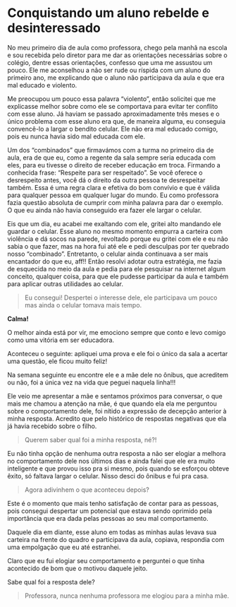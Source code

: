 # Conquistando um aluno rebelde e desinteressado


No meu primeiro dia de aula como professora, chego pela manhã na escola e sou recebida pelo diretor para me dar as orientações necessárias sobre o colégio, dentre essas orientações, confesso que uma me assustou um pouco. Ele me aconselhou a não ser rude ou ríspida com um aluno do primeiro ano, me explicando que o aluno não participava da aula e que era mal educado e violento.

Me preocupou um pouco essa palavra “violento”, então solicitei que me explicasse melhor sobre como ele se comportava para evitar ter conflito com esse aluno. 
Já haviam se passado aproximadamente três meses e o único problema com esse aluno era que, de maneira alguma, eu conseguia convencê-lo a largar o bendito celular. Ele não era mal educado comigo, pois eu nunca havia sido mal educada com ele. 

Um dos “combinados” que firmavámos com a turma no primeiro dia de aula, era de que eu, como a regente da sala sempre seria educada com eles, para eu tivesse o direito de receber educação em troca. 
Firmando a conhecida frase: “Respeite para ser respeitado”.
Se você oferece o desrespeito antes, você dá o direito da outra pessoa te desrespeitar também. Essa é uma regra clara e efetiva do bom convívio e que é válida para qualquer pessoa em qualquer lugar do mundo. Eu como professora fazia questão absoluta de cumprir com minha palavra para dar o exemplo. 
O que eu ainda não havia conseguido era fazer ele largar o celular.

Eis que um dia, eu acabei me exaltando com ele, gritei alto mandando ele guardar o celular. 
Esse aluno no mesmo momento empurra a carteira com violência e dá socos na parede, revoltado porque eu gritei com ele e eu não sabia o que fazer, mas na hora fui até ele e pedi desculpas por ter quebrado nosso “combinado”.
Entretanto, o celular ainda continuava a ser mais encantador do que eu, aff!! 
Então resolvi adotar outra estratégia, me fazia de esquecida no meio da aula e pedia para ele pesquisar na internet algum conceito, qualquer coisa, para que ele pudesse participar da aula e também para aplicar outras utilidades ao celular. 

> Eu consegui! Despertei o interesse dele, ele participava um pouco mas ainda o celular tomava mais tempo. 

**Calma!** 

O melhor ainda está por vir, me emociono sempre que conto e levo comigo como uma vitória em ser educadora. 

Aconteceu o seguinte: apliquei uma prova e ele foi o único da sala a acertar uma questão, ele ficou muito feliz!

Na semana seguinte eu encontre ele e a mãe dele no ônibus, que acreditem ou não, foi a única vez na vida que peguei naquela linha!!! 

Ele veio me apresentar a mãe e sentamos próximos para conversar, o que mais me chamou a atenção na mãe, é que quando ela ela me perguntou sobre o comportamento dele, foi nítido a expressão de decepção anterior à minha resposta. Acredito que pelo histórico de respostas negativas que ela já havia recebido sobre o filho. 

> Querem saber qual foi a minha resposta, né?! 

Eu não tinha opção de nenhuma outra resposta a não ser elogiar a melhora no comportamento dele nos últimos dias e ainda falei que ele era muito inteligente e que provou isso pra si mesmo, pois quando se esforçou obteve êxito, só faltava largar o celular. Nisso desci do ônibus e fui pra casa. 

> Agora adivinhem o que aconteceu depois? 

Este é o momento que mais tenho satisfação de contar para as pessoas, pois consegui despertar um potencial que estava sendo oprimido pela importância que era dada pelas pessoas ao seu mal comportamento.

Daquele dia em diante, esse aluno em todas as minhas aulas levava sua carteira na frente do quadro e participava da aula, copiava, respondia com uma empolgação que eu até estranhei.

Claro que eu fui elogiar seu comportamento e perguntei o que tinha acontecido de bom que o motivou daquele jeito. 

Sabe qual foi a resposta dele?

> Professora, nunca nenhuma professora me elogiou para a minha mãe.
